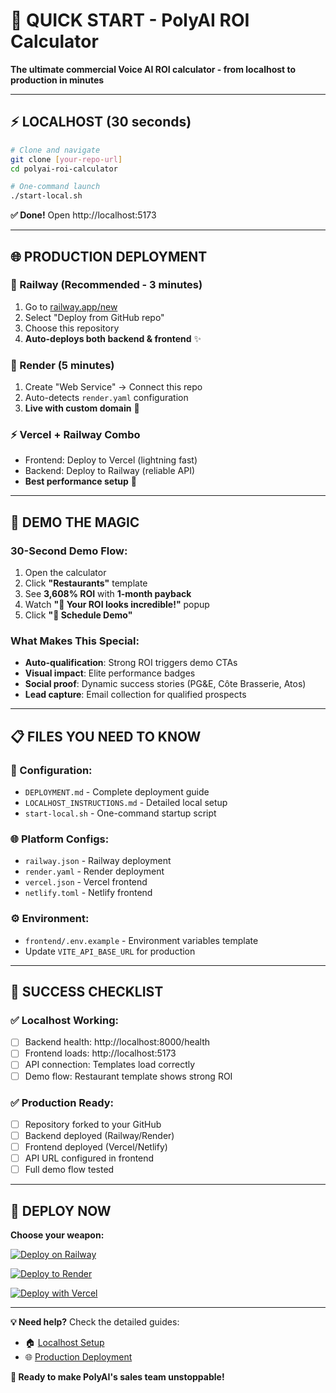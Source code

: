 # 🚀 **QUICK START - PolyAI ROI Calculator**

**The ultimate commercial Voice AI ROI calculator - from localhost to production in minutes**

---

## ⚡ **LOCALHOST (30 seconds)**

```bash
# Clone and navigate
git clone [your-repo-url]
cd polyai-roi-calculator

# One-command launch
./start-local.sh
```

**✅ Done!** Open http://localhost:5173

---

## 🌐 **PRODUCTION DEPLOYMENT**

### **🚀 Railway (Recommended - 3 minutes)**
1. Go to [railway.app/new](https://railway.app/new/template)
2. Select "Deploy from GitHub repo"
3. Choose this repository
4. **Auto-deploys both backend & frontend** ✨

### **🎨 Render (5 minutes)**
1. Create "Web Service" → Connect this repo
2. Auto-detects `render.yaml` configuration
3. **Live with custom domain** 🎉

### **⚡ Vercel + Railway Combo**
- Frontend: Deploy to Vercel (lightning fast)
- Backend: Deploy to Railway (reliable API)
- **Best performance setup** 💎

---

## 🎯 **DEMO THE MAGIC**

### **30-Second Demo Flow:**
1. Open the calculator
2. Click **"Restaurants"** template
3. See **3,608% ROI** with **1-month payback**
4. Watch **"🎯 Your ROI looks incredible!"** popup
5. Click **"📅 Schedule Demo"** 

### **What Makes This Special:**
- **Auto-qualification**: Strong ROI triggers demo CTAs
- **Visual impact**: Elite performance badges
- **Social proof**: Dynamic success stories (PG&E, Côte Brasserie, Atos)
- **Lead capture**: Email collection for qualified prospects

---

## 📋 **FILES YOU NEED TO KNOW**

### **🔧 Configuration:**
- `DEPLOYMENT.md` - Complete deployment guide
- `LOCALHOST_INSTRUCTIONS.md` - Detailed local setup
- `start-local.sh` - One-command startup script

### **🌐 Platform Configs:**
- `railway.json` - Railway deployment
- `render.yaml` - Render deployment  
- `vercel.json` - Vercel frontend
- `netlify.toml` - Netlify frontend

### **⚙️ Environment:**
- `frontend/.env.example` - Environment variables template
- Update `VITE_API_BASE_URL` for production

---

## 🎉 **SUCCESS CHECKLIST**

### **✅ Localhost Working:**
- [ ] Backend health: http://localhost:8000/health
- [ ] Frontend loads: http://localhost:5173
- [ ] API connection: Templates load correctly
- [ ] Demo flow: Restaurant template shows strong ROI

### **✅ Production Ready:**
- [ ] Repository forked to your GitHub
- [ ] Backend deployed (Railway/Render)
- [ ] Frontend deployed (Vercel/Netlify)
- [ ] API URL configured in frontend
- [ ] Full demo flow tested

---

## 🚀 **DEPLOY NOW**

**Choose your weapon:**

[![Deploy on Railway](https://railway.app/button.svg)](https://railway.app/new/template)

[![Deploy to Render](https://render.com/images/deploy-to-render-button.svg)](https://render.com/deploy)

[![Deploy with Vercel](https://vercel.com/button)](https://vercel.com/new/clone)

---

**💡 Need help?** Check the detailed guides:
- 🏠 [Localhost Setup](LOCALHOST_INSTRUCTIONS.md)
- 🌐 [Production Deployment](DEPLOYMENT.md)

**🎯 Ready to make PolyAI's sales team unstoppable!**